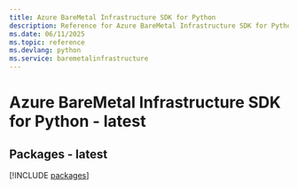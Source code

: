 ```yaml
---
title: Azure BareMetal Infrastructure SDK for Python
description: Reference for Azure BareMetal Infrastructure SDK for Python
ms.date: 06/11/2025
ms.topic: reference
ms.devlang: python
ms.service: baremetalinfrastructure
---
```

# Azure BareMetal Infrastructure SDK for Python - latest
## Packages - latest
[!INCLUDE [packages](baremetal-infrastructure-index.md)]